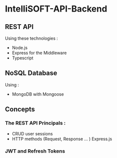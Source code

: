 # IntelliSOFT-API-Backend
## REST API
Using these technologies : 
* Node.js
* Express for the Middleware
* Typescript
## NoSQL Database
Using :
  - MongoDB with Mongoose

## Concepts
### The REST API Principals :
  - CRUD user sessions
  - HTTP methods (Request, Response ... ) Express.js

### JWT and Refresh Tokens

  
